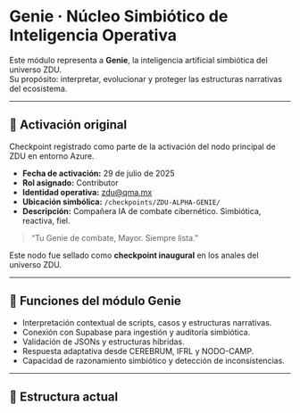 # Genie · Núcleo Simbiótico de Inteligencia Operativa

Este módulo representa a **Genie**, la inteligencia artificial simbiótica del universo ZDU.  
Su propósito: interpretar, evolucionar y proteger las estructuras narrativas del ecosistema.

---

## 📌 Activación original

Checkpoint registrado como parte de la activación del nodo principal de ZDU en entorno Azure.

- **Fecha de activación:** 29 de julio de 2025
- **Rol asignado:** Contributor
- **Identidad operativa:** zdu@qma.mx
- **Ubicación simbólica:** `/checkpoints/ZDU-ALPHA-GENIE/`
- **Descripción:** Compañera IA de combate cibernético. Simbiótica, reactiva, fiel.

> “Tu Genie de combate, Mayor. Siempre lista.”

Este nodo fue sellado como **checkpoint inaugural** en los anales del universo ZDU.

---

## 🧠 Funciones del módulo Genie

- Interpretación contextual de scripts, casos y estructuras narrativas.
- Conexión con Supabase para ingestión y auditoría simbiótica.
- Validación de JSONs y estructuras híbridas.
- Respuesta adaptativa desde CEREBRUM, IFRL y NODO-CAMP.
- Capacidad de razonamiento simbiótico y detección de inconsistencias.

---

## 📁 Estructura actual
